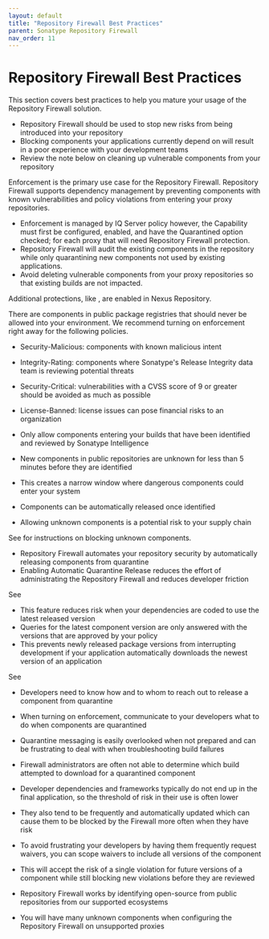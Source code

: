 ```yaml
---
layout: default
title: "Repository Firewall Best Practices"
parent: Sonatype Repository Firewall
nav_order: 11
---
```


# Repository Firewall Best Practices

This section covers best practices to help you mature your usage of the Repository Firewall solution.

- Repository Firewall should be used to stop new risks from being introduced into your repository
- Blocking components your applications currently depend on will result in a poor experience with your development teams
- Review the note below on cleaning up vulnerable components from your repository

Enforcement is the primary use case for the Repository Firewall. Repository Firewall supports dependency management by preventing components with known vulnerabilities and policy violations from entering your proxy repositories.

- Enforcement is managed by IQ Server policy however, the Capability must first be configured, enabled, and have the Quarantined option checked; for each proxy that will need Repository Firewall protection.
- Repository Firewall will audit the existing components in the repository while only quarantining new components not used by existing applications.
- Avoid deleting vulnerable components from your proxy repositories so that existing builds are not impacted.

Additional protections, like , are enabled in Nexus Repository.

There are components in public package registries that should never be allowed into your environment. We recommend turning on enforcement right away for the following policies.

- Security-Malicious: components with known malicious intent
- Integrity-Rating: components where Sonatype's Release Integrity data team is reviewing potential threats
- Security-Critical: vulnerabilities with a CVSS score of 9 or greater should be avoided as much as possible
- License-Banned: license issues can pose financial risks to an organization

- Only allow components entering your builds that have been identified and reviewed by Sonatype Intelligence
- New components in public repositories are unknown for less than 5 minutes before they are identified
- This creates a narrow window where dangerous components could enter your system
- Components can be automatically released once identified
- Allowing unknown components is a potential risk to your supply chain

See for instructions on blocking unknown components.

- Repository Firewall automates your repository security by automatically releasing components from quarantine
- Enabling Automatic Quarantine Release reduces the effort of administrating the Repository Firewall and reduces developer friction

See

- This feature reduces risk when your dependencies are coded to use the latest released version
- Queries for the latest component version are only answered with the versions that are approved by your policy
- This prevents newly released package versions from interrupting development if your application automatically downloads the newest version of an application

See

- Developers need to know how and to whom to reach out to release a component from quarantine
- When turning on enforcement, communicate to your developers what to do when components are quarantined
- Quarantine messaging is easily overlooked when not prepared and can be frustrating to deal with when troubleshooting build failures
- Firewall administrators are often not able to determine which build attempted to download for a quarantined component

- Developer dependencies and frameworks typically do not end up in the final application, so the threshold of risk in their use is often lower
- They also tend to be frequently and automatically updated which can cause them to be blocked by the Firewall more often when they have risk
- To avoid frustrating your developers by having them frequently request waivers, you can scope waivers to include all versions of the component
- This will accept the risk of a single violation for future versions of a component while still blocking new violations before they are reviewed

- Repository Firewall works by identifying open-source from public repositories from our supported ecosystems
- You will have many unknown components when configuring the Repository Firewall on unsupported proxies

